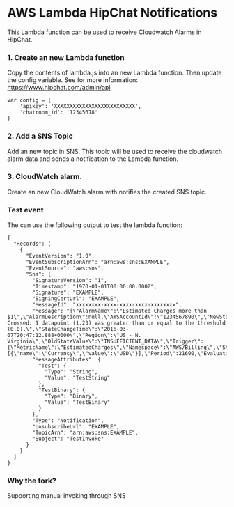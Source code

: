 # AWS Lambda HipChat Notifications

This Lambda function can be used to receive Cloudwatch Alarms in HipChat.

### 1. Create an new Lambda function

Copy the contents of lambda.js into an new Lambda function.
Then update the config variable. 
See for more information: https://www.hipchat.com/admin/api

````
var config = {
    'apikey': 'XXXXXXXXXXXXXXXXXXXXXXXXXX',
    'chatroom_id': '12345678'
}
````

### 2. Add a SNS Topic

Add an new topic in SNS. This topic will be used to receive the cloudwatch
alarm data and sends a notification to the Lambda function. 

### 3. CloudWatch alarm.

Create an new CloudWatch alarm with notifies the created SNS topic. 



### Test event

The can use the following output to test the lambda function:

````
{
  "Records": [
    {
      "EventVersion": "1.0",
      "EventSubscriptionArn": "arn:aws:sns:EXAMPLE",
      "EventSource": "aws:sns",
      "Sns": {
        "SignatureVersion": "1",
        "Timestamp": "1970-01-01T00:00:00.000Z",
        "Signature": "EXAMPLE",
        "SigningCertUrl": "EXAMPLE",
        "MessageId": "xxxxxxxx-xxxx-xxxx-xxxx-xxxxxxxx",
        "Message": "{\"AlarmName\":\"Estimated Charges more than $1\",\"AlarmDescription\":null,\"AWSAccountId\":\"1234567890\",\"NewStateValue\":\"ALARM\",\"NewStateReason\":\"Threshold Crossed: 1 datapoint (1.23) was greater than or equal to the threshold (0.0).\",\"StateChangeTime\":\"2016-03-07T20:47:12.888+0000\",\"Region\":\"US - N. Virginia\",\"OldStateValue\":\"INSUFFICIENT_DATA\",\"Trigger\":{\"MetricName\":\"EstimatedCharges\",\"Namespace\":\"AWS/Billing\",\"Statistic\":\"MAXIMUM\",\"Unit\":null,\"Dimensions\":[{\"name\":\"Currency\",\"value\":\"USD\"}],\"Period\":21600,\"EvaluationPeriods\":1,\"ComparisonOperator\":\"GreaterThanOrEqualToThreshold\",\"Threshold\":0.0}}",
        "MessageAttributes": {
          "Test": {
            "Type": "String",
            "Value": "TestString"
          },
          "TestBinary": {
            "Type": "Binary",
            "Value": "TestBinary"
          }
        },
        "Type": "Notification",
        "UnsubscribeUrl": "EXAMPLE",
        "TopicArn": "arn:aws:sns:EXAMPLE",
        "Subject": "TestInvoke"
      }
    }
  ]
}
````
###  Why the fork?

Supporting manual invoking through SNS
